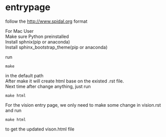 # entrypage
follow the http://www.spidal.org format  

For Mac User  
Make sure Python preinstalled  
Install sphnix(pip or anaconda)  
Install sphinx_bootstrap_theme(pip or anaconda)  

run  
```
make
```
in the default path  
After make it will create html base on the existed .rst file.  
Next time after change anything, just run  
```
make html
```

For the vision entry page, we only need to make some change in vision.rst and run  
```
make html
```
to get the updated vison.html file  
